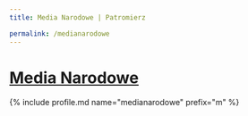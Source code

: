 ```yaml
---
title: Media Narodowe | Patromierz

permalink: /medianarodowe
---
```


# [Media Narodowe](https://patronite.pl/medianarodowe)

{% include profile.md name="medianarodowe" prefix="m" %}

